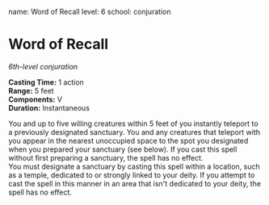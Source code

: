 name: Word of Recall
level: 6
school: conjuration

# Word of Recall 
_6th-level conjuration_ 

**Casting Time:** 1 action    
**Range:** 5 feet    
**Components:** V    
**Duration:** Instantaneous 

You and up to five willing creatures within 5 feet of you instantly teleport to a previously designated sanctuary. You and any creatures that teleport with you appear in the nearest unoccupied space to the spot you designated when you prepared your sanctuary (see below). If you cast this spell without first preparing a sanctuary, the spell has no effect.    
You must designate a sanctuary by casting this spell within a location, such as a temple, dedicated to or strongly linked to your deity. If you attempt to cast the spell in this manner in an area that isn't dedicated to your deity, the spell has no effect.